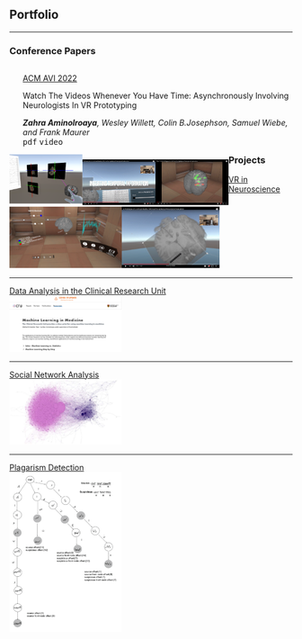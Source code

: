 
## Portfolio

---
### Conference Papers
<div style="display: inline">
<div style="float: left;" ><ul style="list-style: none;">
<li><li><u>ACM AVI 2022</u></li>
<li><p>Watch The Videos Whenever You Have Time: Asynchronously Involving Neurologists In VR Prototyping</p></li></li>
<li><i><b>Zahra Aminolroaya</b>, Wesley Willett, Colin B.Josephson, Samuel Wiebe, and Frank Maurer</i></li>
<li><kbd>pdf</kbd>
<kbd>video</kbd></li></ul></div>
<div style="float: left;" ><img src="images/1.png" width=130 height=90/><img src="images/2.png" width=130/><img src="images/3.png" width=130/></div></div>
<br>
 
---
### Projects

[VR in Neuroscience](/sample_page)
<br>
<img src="images/EPES1.PNG" width=200/><img src="images/EPES2.png" width=174/>

---
[Data Analysis in the Clinical Research Unit](/pdf/sample_presentation.pdf)
<br>
<img src="images/CRU1.png" width=200/>

---
[Social Network Analysis](/pdf/sample_presentation.pdf)
<br>
<img src="images/SNA.png" width=200/>

---
[Plagarism Detection](/pdf/sample_presentation.pdf)
<br>
<img src="images/plag.png" width=200/>


